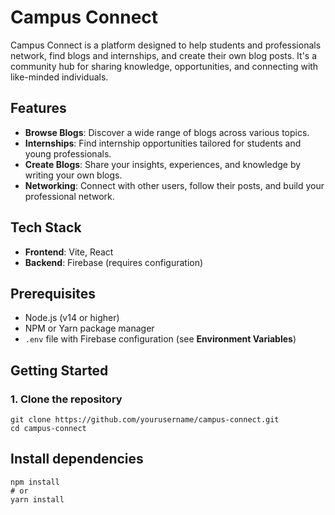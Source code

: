 # Campus Connect

Campus Connect is a platform designed to help students and professionals network, find blogs and internships, and create their own blog posts. It's a community hub for sharing knowledge, opportunities, and connecting with like-minded individuals.

## Features

- **Browse Blogs**: Discover a wide range of blogs across various topics.
- **Internships**: Find internship opportunities tailored for students and young professionals.
- **Create Blogs**: Share your insights, experiences, and knowledge by writing your own blogs.
- **Networking**: Connect with other users, follow their posts, and build your professional network.

## Tech Stack

- **Frontend**: Vite, React
- **Backend**: Firebase (requires configuration)
  
## Prerequisites

- Node.js (v14 or higher)
- NPM or Yarn package manager
- `.env` file with Firebase configuration (see **Environment Variables**)

## Getting Started

### 1. Clone the repository

```
git clone https://github.com/yourusername/campus-connect.git
cd campus-connect
```

## Install dependencies
``` 
npm install
# or
yarn install
```
